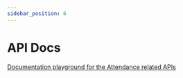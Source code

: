```yaml
---
sidebar_position: 6
---
```


# API Docs 

[Documentation playground for the Attendance related APIs](https://apidog.com/apidoc/shared-c9bb0497-65ea-475a-bc90-7d43e280f780/api-9632616) 